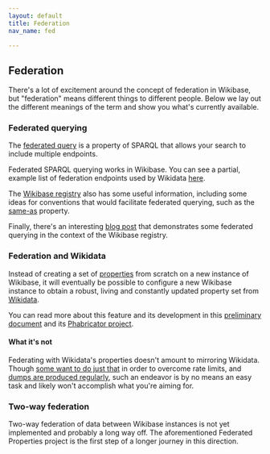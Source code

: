 ```yaml
---
layout: default
title: Federation
nav_name: fed

---
```

## Federation 

There's a lot of excitement around the concept of federation in Wikibase, but "federation" means different things to different people. Below we lay out the different meanings of the term and show you what's currently available.

### Federated querying

The [federated query](https://www.w3.org/TR/sparql11-federated-query/) is a property of SPARQL that allows your search to include multiple endpoints.

Federated SPARQL querying works in Wikibase. You can see a partial, example list of federation endpoints used by Wikidata [here](https://www.mediawiki.org/wiki/Wikidata_Query_Service/User_Manual/SPARQL_Federation_endpoints). 

The [Wikibase registry](https://wikibase-registry.wmflabs.org/wiki/Main_Page) also has some useful information, including some ideas for conventions that would facilitate federated querying, such as the [same-as](https://wikibase-registry.wmflabs.org/wiki/Item:Q54) property.

Finally, there's an interesting [blog post](https://addshore.com/2018/04/wikibase-of-wikibases/) that demonstrates some federated querying in the context of the Wikibase registry.

### Federation and Wikidata

Instead of creating a set of [properties](https://www.mediawiki.org/wiki/Wikibase/DataModel/Primer) from scratch on a new instance of Wikibase, it will eventually be possible to configure a new Wikibase instance to obtain a robust, living and constantly updated property set from [Wikidata](https://www.wikidata.org/).

You can read more about this feature and its development in this [preliminary document](https://doc.wikimedia.org/Wikibase/master/php/md_docs_components_repo-federated-properties.html) and its [Phabricator project](https://phabricator.wikimedia.org/project/view/4604/).

#### What it's not

Federating with Wikidata's properties doesn't amount to mirroring Wikidata. Though [some want to do just that](http://wiki.bitplan.com/index.php/Get_your_own_copy_of_WikiData) in order to overcome rate limits, and [dumps are produced regularly](https://dumps.wikimedia.org/wikidatawiki/), such an endeavor is by no means an easy task and likely won't accomplish what you're aiming for.

### Two-way federation

Two-way federation of data between Wikibase instances is not yet implemented and probably a long way off. The aforementioned Federated Properties project is the first step of a longer journey in this direction.

